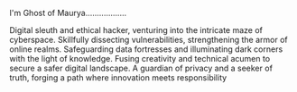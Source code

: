 I'm Ghost of Maurya..................

Digital sleuth and ethical hacker, venturing into the intricate maze of cyberspace. Skillfully dissecting vulnerabilities, strengthening the armor of online realms. Safeguarding data fortresses and illuminating dark corners with the light of knowledge. Fusing creativity and technical acumen to secure a safer digital landscape. A guardian of privacy and a seeker of truth, forging a path where innovation meets responsibility
